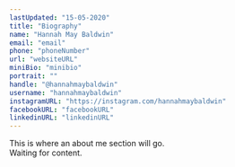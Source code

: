 ```yaml
---
lastUpdated: "15-05-2020"
title: "Biography"
name: "Hannah May Baldwin"
email: "email"
phone: "phoneNumber"
url: "websiteURL"
miniBio: "minibio"
portrait: ""
handle: "@hannahmaybaldwin"
username: "hannahmaybaldwin"
instagramURL: "https://instagram.com/hannahmaybaldwin"
facebookURL: "facebookURL"
linkedinURL: "linkedinURL"
---
```


This is where an about me section will go. <br/>
Waiting for content.

